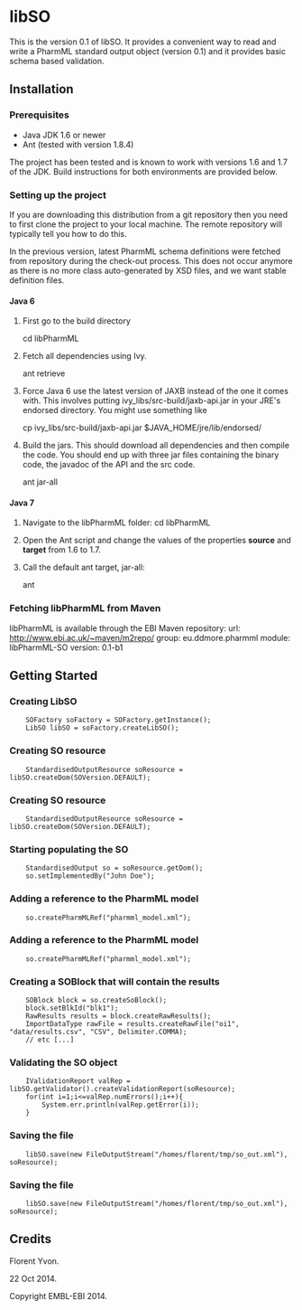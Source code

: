 # libSO

This is the version 0.1 of libSO. It provides a convenient way to read and write
a PharmML standard output object (version 0.1) and it provides basic schema based validation.

## Installation
### Prerequisites

* Java JDK 1.6 or newer
* Ant (tested with version 1.8.4)

The project has been tested and is known to work with versions 1.6 and 1.7
of the JDK. Build instructions for both environments are provided below.

### Setting up the project
If you are downloading this distribution from a git repository then
you need to first clone the project to your local machine. The remote
repository will typically tell you how to do this.

In the previous version, latest PharmML schema definitions were fetched from 
repository during the check-out process. This does not occur anymore as there
is no more class auto-generated by XSD files, and we want stable definition files.

#### Java 6

1. First go to the build directory

    cd libPharmML

2. Fetch all dependencies using Ivy.

    ant retrieve

3. Force Java 6 use the latest version of JAXB instead of the one it
comes with. This involves putting ivy_libs/src-build/jaxb-api.jar in
your JRE's endorsed directory. You might use something like

    cp ivy_libs/src-build/jaxb-api.jar $JAVA_HOME/jre/lib/endorsed/

4. Build the jars. This should download all dependencies and then
compile the code. You should end up with three jar files containing
the binary code, the javadoc of the API and the src code.

    ant jar-all
    

#### Java 7
1. Navigate to the libPharmML folder:
    cd libPharmML

2. Open the Ant script and change the values of the properties **source**
and **target** from 1.6 to 1.7.

3. Call the default ant target, jar-all:

    ant


### Fetching libPharmML from Maven
libPharmML is available through the EBI Maven repository:
url: http://www.ebi.ac.uk/~maven/m2repo/
group: eu.ddmore.pharmml
module: libPharmML-SO
version: 0.1-b1

## Getting Started

### Creating LibSO

		SOFactory soFactory = SOFactory.getInstance();
		LibSO libSO = soFactory.createLibSO();


### Creating SO resource

		StandardisedOutputResource soResource = libSO.createDom(SOVersion.DEFAULT);


### Creating SO resource

		StandardisedOutputResource soResource = libSO.createDom(SOVersion.DEFAULT);


### Starting populating the SO

		StandardisedOutput so = soResource.getDom();
		so.setImplementedBy("John Doe");


### Adding a reference to the PharmML model

		so.createPharmMLRef("pharmml_model.xml");

		
### Adding a reference to the PharmML model

		so.createPharmMLRef("pharmml_model.xml");
	

### Creating a SOBlock that will contain the results

		SOBlock block = so.createSoBlock();
		block.setBlkId("blk1");
		RawResults results = block.createRawResults();
	    ImportDataType rawFile = results.createRawFile("oi1", "data/results.csv", "CSV", Delimiter.COMMA);
		// etc [...]


### Validating the SO object

		IValidationReport valRep = libSO.getValidator().createValidationReport(soResource);
		for(int i=1;i<=valRep.numErrors();i++){
			System.err.println(valRep.getError(i));
		}


### Saving the file

		libSO.save(new FileOutputStream("/homes/florent/tmp/so_out.xml"), soResource);

		
### Saving the file

		libSO.save(new FileOutputStream("/homes/florent/tmp/so_out.xml"), soResource);


## Credits

Florent Yvon.

22 Oct 2014.

Copyright EMBL-EBI 2014.
		